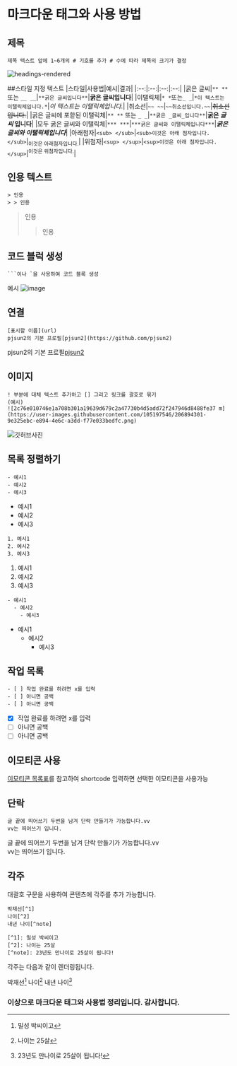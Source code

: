# 마크다운 태그와 사용 방법
## 제목
```
제목 텍스트 앞에 1~6개의 # 기호를 추가 # 수에 따라 제목의 크기가 결정
```
![headings-rendered](https://user-images.githubusercontent.com/105197546/206893376-b72c7126-aad2-45d6-b70e-33b8059c7503.png)


##스타일 지정 텍스트
|스타일|사용법|예시|결과|
|:--:|:--:|:--:|:--:|
|굵은 글씨|`** **` 또는 `__ __`|`**굵은 글씨입니다**`|**굵은 글씨입니다**|
|이탤릭체|`* *`또는`_ _`|`*이 텍스트는 이탤릭체입니다.*`|*이 텍스트는 이탤릭체입니다.*|
|취소선|`~~ ~~`|`~~취소선입니다.~~`|~~취소선입니다.~~|
|굵은 글씨에 포핟된 이탤릭체|`** **` 또는 `_ _`|`**굵은 _글씨_입니다**`|**굵은 _글씨_ 입니다**|
|모두 굵은 글씨와 이탤릭체|`*** ***`|`***굵은 글씨와 이탤릭체입니다***`|***굵은 글씨와 이탤릭체입니다***|
|아래첨자|`<sub> </sub>`|`<sub>이것은 아래 첨자입니다.</sub>`|<sub>이것은 아래첨자입니다.</sub>|
|위첨자|`<sup> </sup>`|`<sup>이것은 아래 첨자입니다.</sup>`|<sup>이것은 위첨자입니다.</sup>|

## 인용 텍스트
```
> 인용
> > 인용
```
> 인용
> > 인용

## 코드 블럭 생성
```
```이나 `을 사용하여 코드 블록 생성
```
예시
![image](https://user-images.githubusercontent.com/105197546/206893976-3e1ba43e-8fbd-4c1f-b636-c6b5a2c7b303.png)

## 연결
```
[표시할 이름](url)
pjsun2의 기본 프로필[pjsun2](https://github.com/pjsun2)
```
pjsun2의 기본 프로필[pjsun2](https://github.com/pjsun2)

## 이미지
```
! 부분에 대체 텍스트 추가하고 [] 그리고 링크를 괄호로 묶기
(예시) 
![2c76e010746e1a708b301a19639d679c2a47730b4d5add72f247946d8488fe37 m](https://user-images.githubusercontent.com/105197546/206894301-9e325ebc-e894-4e6c-a3dd-f77e033bedfc.png)
```
![깃허브사진](https://user-images.githubusercontent.com/105197546/206894301-9e325ebc-e894-4e6c-a3dd-f77e033bedfc.png)



## 목록 정렬하기
```
- 예시1
- 예시2
- 예시3
```
- 예시1
- 예시2
- 예시3

```
1. 예시1
2. 예시2
3. 예시3
```
1. 예시1
2. 예시2
3. 예시3

```
- 예시1
  - 예시2
    - 예시3
```
- 예시1
  - 예시2
    - 예시3

## 작업 목록
```
- [ ] 작업 완료를 하려면 x를 입력
- [ ] 아니면 공백
- [ ] 아니면 공백
```
- [x] 작업 완료를 하려면 x를 입력
- [ ] 아니면 공백
- [ ] 아니면 공백

## 이모티콘 사용
[이모티콘 목록표](https://github.com/ikatyang/emoji-cheat-sheet/blob/master/README.md)를 참고하여 shortcode 입력하면 선택한 이모티콘을 사용가능


## 단락
```
글 끝에 띄어쓰기 두번을 남겨 단락 만들기가 가능합니다.vv
vv는 띄어쓰기 입니다.

```
글 끝에 띄어쓰기 두번을 남겨 단락 만들기가 가능합니다.vv  
vv는 띄어쓰기 입니다.

## 각주
대괄호 구문을 사용하여 콘텐츠에 각주를 추가 가능합니다.
```
박재선[^1]
나이[^2]
내년 나이[^note]

[^1]: 밀성 박씨이고
[^2]: 나이는 25살
[^note]: 23년도 만나이로 25살이 됩니다!
```
각주는 다음과 같이 렌더링됩니다.

박재선[^1]
나이[^2]
내년 나이[^note]

[^1]: 밀성 박씨이고
[^2]: 나이는 25살
[^note]: 23년도 만나이로 25살이 됩니다!

### 이상으로 마크다운 태그와 사용법 정리입니다. 감사합니다.
